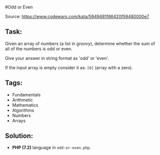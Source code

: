 #Odd or Even

Source: https://www.codewars.com/kata/5949481f86420f59480000e7

## Task:

Given an array of numbers (a list in groovy), determine whether the sum of all of the numbers is odd or even.

Give your answer in string format as 'odd' or 'even'.

If the input array is empty consider it as: `[0]` (array with a zero).

## Tags:

* Fundamentals
* Arithmetic
* Mathematics
* Algorithms
* Numbers
* Arrays

## Solution:

* **PHP (7.2)** language in `odd-or-even.php`.